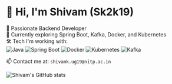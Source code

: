 # 👋 Hi, I'm Shivam (Sk2k19)

🚀 Passionate Backend Developer  
🌱 Currently exploring Spring Boot, Kafka, Docker, and Kubernetes  
🛠️ Tech I'm working with:  
![Java](https://img.shields.io/badge/Java-%23ED8B00.svg?style=flat&logo=java&logoColor=white)
![Spring Boot](https://img.shields.io/badge/Spring_Boot-6DB33F?style=flat&logo=spring-boot&logoColor=white)
![Docker](https://img.shields.io/badge/Docker-2496ED?style=flat&logo=docker&logoColor=white)
![Kubernetes](https://img.shields.io/badge/Kubernetes-326CE5?style=flat&logo=kubernetes&logoColor=white)
![Kafka](https://img.shields.io/badge/Kafka-231F20?style=flat&logo=apache-kafka&logoColor=white)

📫 Contact me at: `shivamk.ug19@nitp.ac.in`

<!-- Optional GitHub Stats -->
![Shivam's GitHub stats](https://github-readme-stats.vercel.app/api?username=Sk2k19&show_icons=true&theme=github_dark)
